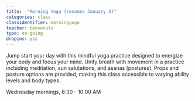 ```yaml
---
title:  "Morning Yoga (resumes January 4)"
categories: class
classidentifier: morningyoga
teacher: benvenuto
type: on-going
dropins: yes
---
```

Jump start your day with this mindful yoga practice designed to energize your body and focus your mind.  Unify breath with movement in a practice including meditation, sun salutations, and asanas (postures).  Props and posture options are provided, making this class accessible to varying ability levels and body types.

Wednesday mornings, 8:30 - 10:00 AM
